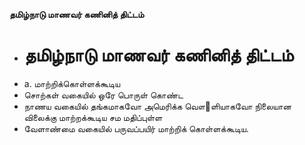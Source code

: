 **தமிழ்நாடு மாணவர் கணினித் திட்டம்**
- # தமிழ்நாடு மாணவர் கணினித் திட்டம்
- a. மாற்றிக்கொள்ளக்கூடிய
- சொற்கள் வகையில் ஒரே பொருள் கொண்ட
- நாணய வகையில் தங்கமாகவோ அமெரிக்க வௌ஢ளியாகவோ நிலையான விலைக்கு மாற்றக்கூடிய சம மதிப்புள்ள
- வேளாண்மை வகையில் பருவப்பயிர் மாற்றிக் கொள்ளக்கூடிய.

